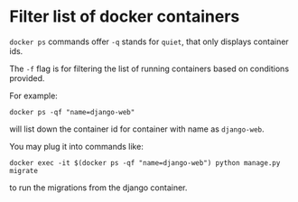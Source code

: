 # Filter list of docker containers

`docker ps` commands offer `-q` stands for `quiet`, that only displays container ids.

The `-f` flag is for filtering the list of running containers based on conditions provided.

For example:

```
docker ps -qf "name=django-web"
```

will list down the container id for container with name as `django-web`.

You may plug it into commands like:

```
docker exec -it $(docker ps -qf "name=django-web") python manage.py migrate
```

to run the migrations from the django container.
